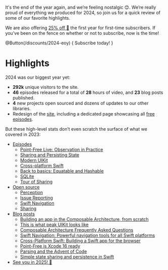 It's the end of the year again, and we’re feeling nostalgic 😊. We’re really proud of everything we 
produced for 2024, so join us for a quick review of some of our favorite highlights.

We are also offering [25% off 🎁][eoy-discount] the first year for first-time subscribers. If you’ve 
been on the fence on whether or not to subscribe, now is the time!

[eoy-discount]: /discounts/2024-eoy

@Button(/discounts/2024-eoy) {
  Subscribe today!
}

[eoy-discount]: /discounts/2024-eoy

# Highlights

2024 was our biggest year yet:

* **292k** unique visitors to the site.
* **46** episodes released for a total of **28** hours of video, and **23** blog posts
published.
* **4** new projects open sourced and dozens of updates to our other libraries.
* Redesign of the [site](https://www.pointfree.co), including a dedicated page showcasing all
[free episodes](https://www.pointfree.co/episodes/free).

But these high-level stats don’t even scratch the surface of what we covered in 2023:

* [Episodes](#episodes)
  * [Point-Free Live: Observation in Practice](#todo)
  * [Sharing and Persisting State](#todo)
  * [Modern UIKit](#todo)
  * [Cross-platform Swift](#todo)
  * [Back to basics: Equatable and Hashable](#todo)
  * [SQLite](#todo)
  * [Tour of Sharing](#todo)
* [Open source](#open-source)
  * [Perception](#todo)
  * [Issue Reporting](#todo)
  * [Swift Navigation](#todo)
  * [Sharing](#todo)
* [Blog posts](#blog-posts)
  * [Building an app in the Composable Architecture, from scratch](#todo)
  * [This is what peak UIKit looks like](#todo)
  * [Composable Architecture Frequently Asked Questions](#todo)
  * [Swift Navigation: Powerful navigation tools for all Swift platforms](#todo)
  * [Cross-Platform Swift: Building a Swift app for the browser](#todo)
  * [Point-Free is Xcode 16 ready](#todo)
  * [Parsing and the Advent of Code](#todo)
  * [Simple state sharing and persistence in Swift](#todo)
* [See you in 2025! 🥳](#see-you-in-2025)
